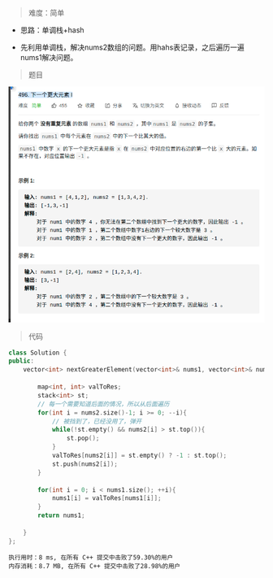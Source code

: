 > 难度：简单
- 思路：单调栈+hash

- 先利用单调栈，解决nums2数组的问题。用hahs表记录，之后遍历一遍nums1解决问题。


> 题目

<div align="center" style="zoom:80%"><img src="./pic/496-1.png"></div>

> 代码
```cpp
class Solution {
public:
    vector<int> nextGreaterElement(vector<int>& nums1, vector<int>& nums2) {

        map<int, int> valToRes;
        stack<int> st;
        // 每一个需要知道后面的情况，所以从后面遍历
        for(int i = nums2.size()-1; i >= 0; --i){
            // 被挡到了，已经没用了，弹开
            while(!st.empty() && nums2[i] > st.top()){
                st.pop();
            }
            valToRes[nums2[i]] = st.empty() ? -1 : st.top();
            st.push(nums2[i]);
        }

        for(int i = 0; i < nums1.size(); ++i){
            nums1[i] = valToRes[nums1[i]];
        }
        return nums1;

    }
};
```

```
执行用时：8 ms, 在所有 C++ 提交中击败了59.30%的用户
内存消耗：8.7 MB, 在所有 C++ 提交中击败了28.98%的用户
```